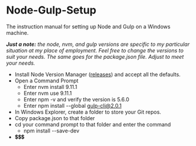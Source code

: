 # Node-Gulp-Setup
The instruction manual for setting up Node and Gulp on a Windows machine.

_**Just a note:** the node, nvm, and gulp versions are specific to my particular situation at my place of employment. Feel free to change the versions to suit your needs. The same goes for the package.json file. Adjust to meet your needs._

* Install Node Version Manager ([releases](https://github.com/coreybutler/nvm-windows/releases)) and accept all the defaults.
* Open a Command Prompt
  * Enter nvm install 9.11.1
  * Enter nvm use 9.11.1
  * Enter npm -v and verify the version is 5.6.0
  * Enter npm install --global gulp-cli@2.0.1 
* In Windows Explorer, create a folder to store your Git repos.
* Copy package.json to that folder
* cd your command prompt to that folder and enter the command
  * npm install --save-dev
* 💲💲💲
